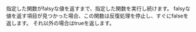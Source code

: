 指定した関数がfalsyな値を返すまで、指定した関数を実行し続けます。 falsyな値を返す項目が見つかった場合、この関数は反復処理を停止し、すぐにfalseを返します。 それ以外の場合はtrueを返します。
